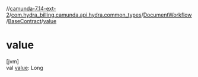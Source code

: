 //[camunda-7.14-ext-2](../../../../index.md)/[com.hydra_billing.camunda.api.hydra.common_types](../../index.md)/[DocumentWorkflow](../index.md)/[BaseContract](index.md)/[value](value.md)

# value

[jvm]\
val [value](value.md): Long
